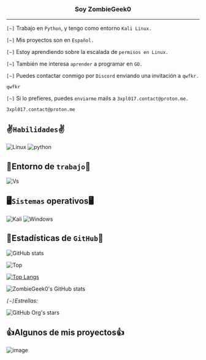 <center><h3>Soy ZombieGeek0</h3></center>

<hr>

`[~]` Trabajo en `Python`, y tengo como entorno `Kali Linux.`

`[~]` Mis proyectos son en `Español.`

`[~]` Estoy aprendiendo sobre la escalada de `permisos en Linux.`

`[~]` También me interesa `aprender` a programar en `GO.`

`[~]` Puedes contactar conmigo por `Discord` enviando una invitación a `qwfkr.`

    qwfkr

`[~]` Si lo prefieres, puedes `enviarme` mails a `3xpl017.contact@proton.me.`

    3xpl017.contact@proton.me

## ✌️`Habilidades`✌️
![Linux](https://img.shields.io/badge/Linux-FCC624?style=for-the-badge&logo=linux&logoColor=black)
![python](https://img.shields.io/badge/Python-14354C?style=for-the-badge&logo=python&logoColor=white)

## 🤔Entorno de `trabajo`🤔
![Vs](https://img.shields.io/badge/Visual_Studio_Code-0078D4?style=for-the-badge&logo=visual%20studio%20code&logoColor=white)

## 🖥️`Sistemas` operativos🖥️
![Kali](https://img.shields.io/badge/Kali_Linux-557C94?style=for-the-badge&logo=kali-linux&logoColor=white)
![Windows](https://img.shields.io/badge/Windows-0078D6?style=for-the-badge&logo=windows&logoColor=white)

## 🗿Estadísticas de `GitHub`🗿
![GitHub stats](https://github-readme-stats.vercel.app/api?username=ZombieGeek0&show_icons=true&theme=radical)

![Top](https://github-readme-stats.vercel.app/api/top-langs/?username=ZombieGeek0&hide_progress=true&theme=radical)

[![Top Langs](https://github-readme-stats.vercel.app/api/top-langs/?username=ZombieGeek0&langs_count=8)](https://github.com/ZombieGeek0/github-readme-stats)

![ZombieGeek0's GitHub stats](https://github-readme-stats.vercel.app/api?username=ZombieGeek0&count_private=true)

*`[~]`Estrellas:*

![GitHub Org's stars](https://img.shields.io/github/stars/camilafernanda?style=social)

## 👍Algunos de mis proyectos👍

![image](https://github.com/ZombieGeeK0/ZombieGeeK0/assets/158185295/4deee8d5-1af9-4bcf-bbe9-971801331e7e)
